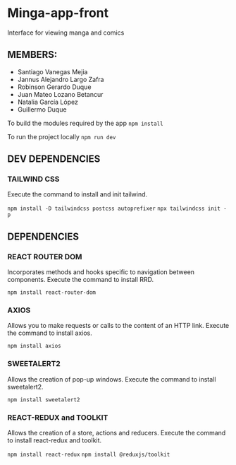 # Minga-app-front

Interface for viewing manga and comics

## MEMBERS:
- Santiago Vanegas Mejia
- Jannus Alejandro Largo Zafra
- Robinson Gerardo Duque
- Juan Mateo Lozano Betancur
- Natalia García López
- Guillermo Duque


To build the modules required by the app
```npm install```

To run the project locally
```npm run dev```

## DEV DEPENDENCIES

### TAILWIND CSS
Execute the command to install and init tailwind.

```npm install -D tailwindcss postcss autoprefixer```
```npx tailwindcss init -p```

## DEPENDENCIES

### REACT ROUTER DOM
Incorporates methods and hooks specific to navigation between components.
Execute the command to install RRD.

```npm install react-router-dom```

### AXIOS
Allows you to make requests or calls to the content of an HTTP link.
Execute the command to install axios.

```npm install axios```


### SWEETALERT2
Allows the creation of pop-up windows.
Execute the command to install sweetalert2.

```npm install sweetalert2```

### REACT-REDUX and TOOLKIT
Allows the creation of a store, actions and reducers.
Execute the command to install react-redux and toolkit.

```npm install react-redux```
```npm install @reduxjs/toolkit```
